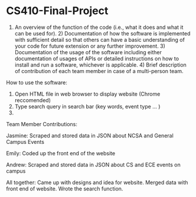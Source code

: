 # CS410-Final-Project

1) An overview of the function of the code (i.e., what it does and what it can be used for). 2) Documentation of how the software is implemented with sufficient detail so that others can have a basic understanding of your code for future extension or any further improvement. 3) Documentation of the usage of the software including either documentation of usages of APIs or detailed instructions on how to install and run a software, whichever is applicable.  4) Brief description of contribution of each team member in case of a multi-person team.

How to use the software:

1.  Open HTML file in web browser to display website (Chrome reccomended)
2.  Type search query in search bar (key words, event type ... )
3.  


Team Member Contributions:

Jasmine:  Scraped and stored data in JSON about NCSA and General Campus Events

Emily:  Coded up the front end of the website

Andrew:  Scraped and stored data in JSON about CS and ECE events on campus

All together:  Came up with designs and idea for website.  Merged data with front end of website.  Wrote the search function.

